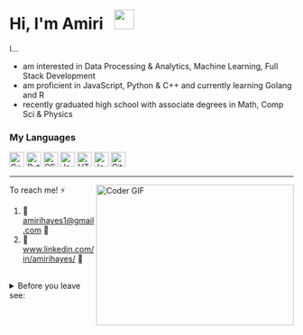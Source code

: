 # Hi, I'm Amiri &nbsp; <img src="https://raw.githubusercontent.com/TheDudeThatCode/TheDudeThatCode/master/Assets/Hi.gif" width=35 height=35>

I...
- am interested in Data Processing & Analytics, Machine Learning, Full Stack Development
- am proficient in JavaScript, Python & C++ and currently learning Golang and R
- recently graduated high school with associate degrees in Math, Comp Sci & Physics

### My Languages

<p>
  <img alt="C++" src="https://img.shields.io/badge/C%2B%2B-00599C?style=flat-square&logo=c%2B%2B&logoColor=white" height=26/>
  <img alt="Python" src="https://img.shields.io/badge/-Python-3776AB?style=flat-square&logo=python&logoColor=white" height=26/>
  <img alt="CSS3" src="https://img.shields.io/badge/-CSS3-1572B6?style=flat-square&logo=css3&logoColor=white" height=26/>
  <img alt="JavaScript" src="https://img.shields.io/badge/-JavaScript-F7DF1E?style=flat-square&logo=javascript&logoColor=black" height=26/>
  <img alt="HTML5" src="https://img.shields.io/badge/-HTML5-E34F26?style=flat-square&logo=html5&logoColor=white" height=26/>
  <img alt="Java" src="https://img.shields.io/badge/Java-ED8B00?style=flat-square&logo=java&logoColor=white" height=26/>
  <img alt="Git" src="https://img.shields.io/badge/-Git-F05032?style=flat-square&logo=git&logoColor=white" height=26/>  
</p>


---

<img align="right" alt="Coder GIF" height=250 width=350 src="https://i.pinimg.com/originals/e4/26/70/e426702edf874b181aced1e2fa5c6cde.gif" />


To reach me! :zap:
  <br>
  1. 🌱 amirihayes1@gmail.com 🌱<br>
  2. 🌱 www.linkedin.com/in/amirihayes/ 🌱


<br />

<details>
  <summary>Before you leave see: </summary>
  <br>
  &nbsp;&nbsp;&nbsp;&nbsp;&nbsp;&nbsp;&nbsp;&nbsp;&nbsp;&nbsp;&nbsp; www.amirihayes.com <br>
  &nbsp;&nbsp;&nbsp;&nbsp;&nbsp;&nbsp;&nbsp;&nbsp;&nbsp;&nbsp;&nbsp;&nbsp;&nbsp; & have a good day! 

</details>
